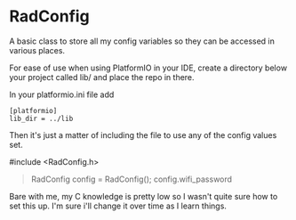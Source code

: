 # RadConfig
A basic class to store all my config variables so they can be accessed in various places.

For ease of use when using PlatformIO in your IDE, create a directory below your project called lib/ and place the repo in there.

In your platformio.ini file add

    [platformio]
    lib_dir = ../lib

Then it's just a matter of including the file to use any of the config values set.

#include <RadConfig.h>

> RadConfig config = RadConfig();
> config.wifi_password

Bare with me, my C knowledge is pretty low so I wasn't quite sure how to set this up. I'm sure i'll change it over time as I learn things.
